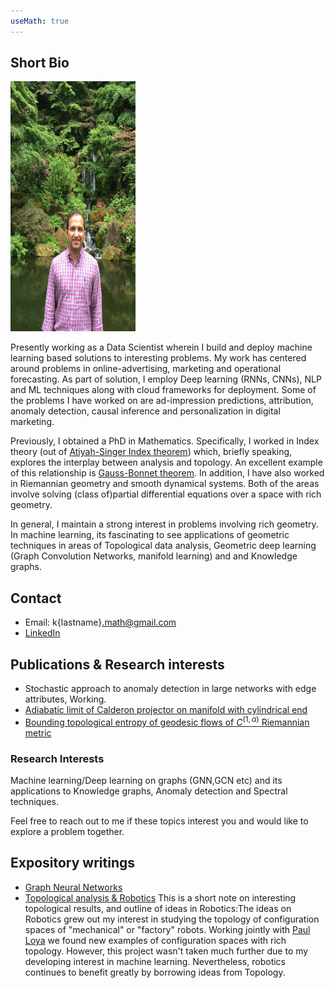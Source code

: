 ```yaml
---
useMath: true
---
```


## Short Bio
<img src ="IMG_2120.JPG" width=200 height=400 > 

Presently working as a Data Scientist wherein I build and deploy machine learning based solutions to interesting problems. My work has centered around problems in online-advertising, marketing and operational forecasting. As part of solution, I employ Deep learning (RNNs, CNNs), NLP and ML techniques along with cloud frameworks for deployment. Some of the problems I have worked on are ad-impression predictions, attribution, anomaly detection, causal inference and personalization in digital marketing.  

Previously, I obtained a PhD in Mathematics. Specifically, I worked in Index theory (out of [Atiyah-Singer Index theorem](https://en.wikipedia.org/wiki/Atiyah%E2%80%93Singer_index_theorem)) which, briefly speaking, explores the interplay between analysis and topology. An excellent example of this relationship is [Gauss-Bonnet theorem](https://en.wikipedia.org/wiki/Gauss%E2%80%93Bonnet_theorem). In addition, I have also worked in Riemannian geometry and smooth dynamical systems. Both of the areas involve solving (class of)partial differential equations over a space with rich geometry. 

In general, I maintain a strong interest in problems involving rich geometry. In machine learning, its fascinating to see applications of geometric techniques in areas of Topological data analysis, Geometric deep learning (Graph Convolution Networks, manifold learning) and and Knowledge graphs. 

## Contact
- Email: k{lastname}.math@gmail.com
- [LinkedIn](https://www.linkedin.com/in/kunalsharma13/) 

## Publications & Research interests
- Stochastic approach to anomaly detection in large networks with edge attributes, Working. 
- [Adiabatic limit of Calderon projector on manifold with cylindrical end](https://drive.google.com/file/d/1_rVddyiNyt9xT8dd3h7oyaj9SK0t_qEH/view?usp=sharing)
- [Bounding topological entropy of geodesic flows of $C^{(1, \alpha)}$ Riemannian metric](https://drive.google.com/file/d/1Lbmt6jq3KHRCDvxXER8QVZTA7I2BBylo/view?usp=sharing)

### Research Interests
Machine learning/Deep learning on graphs (GNN,GCN etc) and its applications to Knowledge graphs, Anomaly detection and Spectral techniques. 

Feel free to reach out to me if these topics interest you and would like to explore a problem together.

## Expository writings
- [Graph Neural Networks](Graph-Neural-Networks.md)
- [Topological analysis & Robotics](https://drive.google.com/file/d/1-P6EM6pJ-9WikEh7FXdLtDUC7U9JKKpQ/view?usp=sharing) This is a short note on interesting topological results, and outline of ideas in Robotics:The ideas on Robotics grew out my interest in studying the topology of configuration spaces of "mechanical" or "factory" robots. Working jointly with [Paul Loya](http://people.math.binghamton.edu/loya/) we found new examples of configuration spaces with rich topology. However, this project wasn't taken much further due to my developing interest in machine learning. Nevertheless, robotics continues to benefit greatly by borrowing ideas from Topology. 
